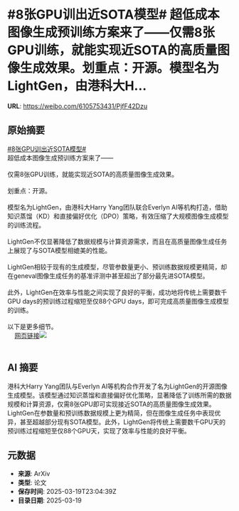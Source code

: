 # #8张GPU训出近SOTA模型# 超低成本图像生成预训练方案来了——仅需8张GPU训练，就能实现近SOTA的高质量图像生成效果。划重点：开源。模型名为LightGen，由港科大H...

**URL**: https://weibo.com/6105753431/PjfF42Dzu

## 原始摘要

<a href="https://m.weibo.cn/search?containerid=231522type%3D1%26t%3D10%26q%3D%238%E5%BC%A0GPU%E8%AE%AD%E5%87%BA%E8%BF%91SOTA%E6%A8%A1%E5%9E%8B%23&amp;extparam=%238%E5%BC%A0GPU%E8%AE%AD%E5%87%BA%E8%BF%91SOTA%E6%A8%A1%E5%9E%8B%23" data-hide=""><span class="surl-text">#8张GPU训出近SOTA模型#</span></a> <br>超低成本图像生成预训练方案来了——<br><br>仅需8张GPU训练，就能实现近SOTA的高质量图像生成效果。<br><br>划重点：开源。<br><br>模型名为LightGen，由港科大Harry Yang团队联合Everlyn AI等机构打造，借助知识蒸馏（KD）和直接偏好优化（DPO）策略，有效压缩了大规模图像生成模型的训练流程。<br><br>LightGen不仅显著降低了数据规模与计算资源需求，而且在高质量图像生成任务上展现了与SOTA模型相媲美的性能。<br><br>LightGen相较于现有的生成模型，尽管参数量更小、预训练数据规模更精简，却在geneval图像生成任务的基准评测中甚至超出了部分最先进SOTA模型。<br><br>此外，LightGen在效率与性能之间实现了良好的平衡，成功地将传统上需要数千GPU days的预训练过程缩短至仅88个GPU days，即可完成高质量图像生成模型的训练。<br><br>以下是更多细节。<br><a href="https://weibo.cn/sinaurl?u=https%3A%2F%2Fmp.toutiao.com%2Fprofile_v4%2Fgraphic%2Fpreview%3Fpgc_id%3D7483368874113745417" data-hide=""><span class="url-icon"><img style="width: 1rem;height: 1rem" src="https://h5.sinaimg.cn/upload/2015/09/25/3/timeline_card_small_web_default.png" referrerpolicy="no-referrer"></span><span class="surl-text">网页链接</span></a><img style="" src="https://tvax3.sinaimg.cn/large/006Fd7o3gy1hzm5rp9kd9j30u00u0e81.jpg" referrerpolicy="no-referrer"><br><br>

## AI 摘要

港科大Harry Yang团队与Everlyn AI等机构合作开发了名为LightGen的开源图像生成模型。该模型通过知识蒸馏和直接偏好优化策略，显著降低了训练所需的数据规模和计算资源，仅需8张GPU即可实现接近SOTA的高质量图像生成效果。LightGen在参数量和预训练数据规模上更为精简，但在图像生成任务中表现优异，甚至超越部分现有SOTA模型。此外，LightGen将传统上需要数千GPU天的预训练过程缩短至仅88个GPU天，实现了效率与性能的良好平衡。

## 元数据

- **来源**: ArXiv
- **类型**: 论文
- **保存时间**: 2025-03-19T23:04:39Z
- **目录日期**: 2025-03-19
